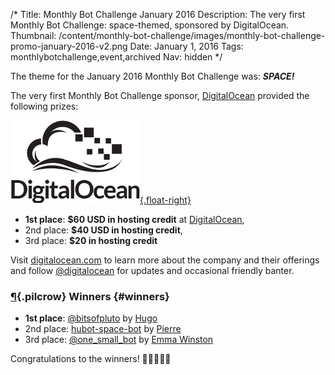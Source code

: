/*
Title: Monthly Bot Challenge January 2016
Description: The very first Monthly Bot Challenge: space-themed, sponsored by DigitalOcean.
Thumbnail: /content/monthly-bot-challenge/images/monthly-bot-challenge-promo-january-2016-v2.png
Date: January 1, 2016
Tags: monthlybotchallenge,event,archived
Nav: hidden
*/


The theme for the January 2016 Monthly Bot Challenge was: ***SPACE!***


The very first Monthly Bot Challenge sponsor, [DigitalOcean](https://www.digitalocean.com/) provided the following prizes:

[![DigitalOcean](/content/images/logos/digitalocean-logo.png){.float-right}](https://www.digitalocean.com/)

 - **1st place**: **$60 USD in hosting credit** at [DigitalOcean](https://www.digitalocean.com/),
 - 2nd place: **$40 USD in hosting credit**,
 - 3rd place: **$20 in hosting credit**

Visit [digitalocean.com](https://www.digitalocean.com/) to learn more about the company and their offerings and follow [@digitalocean](https://twitter.com/digitalocean) for updates and occasional friendly banter.

### [¶](#winners){.pilcrow} Winners {#winners}


- **1st place**: [@bitsofpluto](/bots/twitterbots/bitsofpluto/) by [Hugo](https://twitter.com/hugovk)
- 2nd place: [hubot-space-bot](/bots/slackbots/hubot-space-bot/) by [Pierre](https://twitter.com/pdples)
- 3rd place: [@one_small_bot](/bots/twitterbots/one_small_bot/) by [Emma Winston](https://twitter.com/deer_ful)

Congratulations to the winners! 👏👏👏🎉🎉
